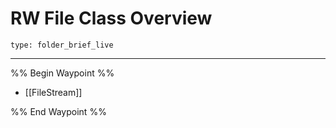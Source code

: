 # RW File Class Overview
 
```ccard
type: folder_brief_live
```
 
--- 
%% Begin Waypoint %%
- [[FileStream]]

%% End Waypoint %%